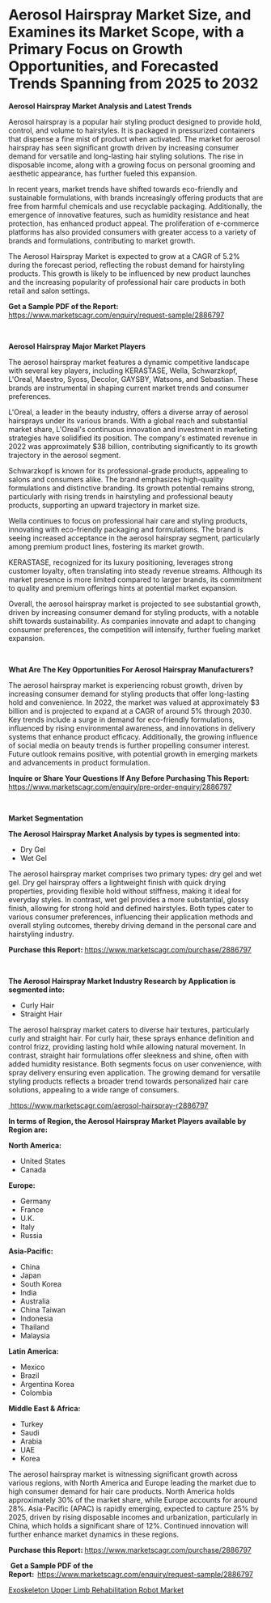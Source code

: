 <p><h1>Aerosol Hairspray Market Size, and Examines its Market Scope, with a Primary Focus on Growth Opportunities, and Forecasted Trends Spanning from 2025 to 2032</h1></p><p><strong>Aerosol Hairspray Market Analysis and Latest Trends</strong></p>
<p><p>Aerosol hairspray is a popular hair styling product designed to provide hold, control, and volume to hairstyles. It is packaged in pressurized containers that dispense a fine mist of product when activated. The market for aerosol hairspray has seen significant growth driven by increasing consumer demand for versatile and long-lasting hair styling solutions. The rise in disposable income, along with a growing focus on personal grooming and aesthetic appearance, has further fueled this expansion.</p><p>In recent years, market trends have shifted towards eco-friendly and sustainable formulations, with brands increasingly offering products that are free from harmful chemicals and use recyclable packaging. Additionally, the emergence of innovative features, such as humidity resistance and heat protection, has enhanced product appeal. The proliferation of e-commerce platforms has also provided consumers with greater access to a variety of brands and formulations, contributing to market growth.</p><p>The Aerosol Hairspray Market is expected to grow at a CAGR of 5.2% during the forecast period, reflecting the robust demand for hairstyling products. This growth is likely to be influenced by new product launches and the increasing popularity of professional hair care products in both retail and salon settings.</p></p>
<p><strong>Get a Sample PDF of the Report:&nbsp;</strong> <a href="https://www.marketscagr.com/enquiry/request-sample/2886797?utm_campaign=2782&utm_medium=2&utm_source=Github&utm_content=ia&utm_term=13032025&utm_id=aerosol-hairspray">https://www.marketscagr.com/enquiry/request-sample/2886797</a></p>
<p>&nbsp;</p>
<p><strong>Aerosol Hairspray Major Market Players</strong></p>
<p><p>The aerosol hairspray market features a dynamic competitive landscape with several key players, including KERASTASE, Wella, Schwarzkopf, L'Oreal, Maestro, Syoss, Decolor, GAYSBY, Watsons, and Sebastian. These brands are instrumental in shaping current market trends and consumer preferences.</p><p>L'Oreal, a leader in the beauty industry, offers a diverse array of aerosol hairsprays under its various brands. With a global reach and substantial market share, L'Oreal's continuous innovation and investment in marketing strategies have solidified its position. The company's estimated revenue in 2022 was approximately $38 billion, contributing significantly to its growth trajectory in the aerosol segment.</p><p>Schwarzkopf is known for its professional-grade products, appealing to salons and consumers alike. The brand emphasizes high-quality formulations and distinctive branding. Its growth potential remains strong, particularly with rising trends in hairstyling and professional beauty products, supporting an upward trajectory in market size.</p><p>Wella continues to focus on professional hair care and styling products, innovating with eco-friendly packaging and formulations. The brand is seeing increased acceptance in the aerosol hairspray segment, particularly among premium product lines, fostering its market growth.</p><p>KERASTASE, recognized for its luxury positioning, leverages strong customer loyalty, often translating into steady revenue streams. Although its market presence is more limited compared to larger brands, its commitment to quality and premium offerings hints at potential market expansion.</p><p>Overall, the aerosol hairspray market is projected to see substantial growth, driven by increasing consumer demand for styling products, with a notable shift towards sustainability. As companies innovate and adapt to changing consumer preferences, the competition will intensify, further fueling market expansion.</p></p>
<p>&nbsp;</p>
<p><strong>What Are The Key Opportunities For Aerosol Hairspray Manufacturers?</strong></p>
<p><p>The aerosol hairspray market is experiencing robust growth, driven by increasing consumer demand for styling products that offer long-lasting hold and convenience. In 2022, the market was valued at approximately $3 billion and is projected to expand at a CAGR of around 5% through 2030. Key trends include a surge in demand for eco-friendly formulations, influenced by rising environmental awareness, and innovations in delivery systems that enhance product efficacy. Additionally, the growing influence of social media on beauty trends is further propelling consumer interest. Future outlook remains positive, with potential growth in emerging markets and advancements in product formulation.</p></p>
<p><strong>Inquire or Share Your Questions If Any Before Purchasing This Report:</strong> <a href="https://www.marketscagr.com/enquiry/pre-order-enquiry/2886797?utm_campaign=2782&utm_medium=2&utm_source=Github&utm_content=ia&utm_term=13032025&utm_id=aerosol-hairspray">https://www.marketscagr.com/enquiry/pre-order-enquiry/2886797</a></p>
<p>&nbsp;</p>
<p><strong>Market Segmentation</strong></p>
<p><strong>The Aerosol Hairspray Market Analysis by types is segmented into:</strong></p>
<p><ul><li>Dry Gel</li><li>Wet Gel</li></ul></p>
<p><p>The aerosol hairspray market comprises two primary types: dry gel and wet gel. Dry gel hairspray offers a lightweight finish with quick drying properties, providing flexible hold without stiffness, making it ideal for everyday styles. In contrast, wet gel provides a more substantial, glossy finish, allowing for strong hold and defined hairstyles. Both types cater to various consumer preferences, influencing their application methods and overall styling outcomes, thereby driving demand in the personal care and hairstyling industry.</p></p>
<p><strong>Purchase this Report:&nbsp;</strong><a href="https://www.marketscagr.com/purchase/2886797?utm_campaign=2782&utm_medium=2&utm_source=Github&utm_content=ia&utm_term=13032025&utm_id=aerosol-hairspray">https://www.marketscagr.com/purchase/2886797</a></p>
<p>&nbsp;</p>
<p><strong>The Aerosol Hairspray Market Industry Research by Application is segmented into:</strong></p>
<p><ul><li>Curly Hair</li><li>Straight Hair</li></ul></p>
<p><p>The aerosol hairspray market caters to diverse hair textures, particularly curly and straight hair. For curly hair, these sprays enhance definition and control frizz, providing lasting hold while allowing natural movement. In contrast, straight hair formulations offer sleekness and shine, often with added humidity resistance. Both segments focus on user convenience, with spray delivery ensuring even application. The growing demand for versatile styling products reflects a broader trend towards personalized hair care solutions, appealing to a wide range of consumers.</p></p>
<p><a href="https://www.marketscagr.com/aerosol-hairspray-r2886797?utm_campaign=2782&utm_medium=2&utm_source=Github&utm_content=ia&utm_term=13032025&utm_id=aerosol-hairspray">&nbsp;https://www.marketscagr.com/aerosol-hairspray-r2886797</a></p>
<p><strong>In terms of Region, the Aerosol Hairspray Market Players available by Region are:</strong></p>
<p>
    <p> <strong> North America: </strong>
        <ul>
            <li>United States</li>
            <li>Canada</li>
        </ul>
        </p> 
    <p> <strong> Europe: </strong>
        <ul>
            <li>Germany</li>
            <li>France</li>
            <li>U.K.</li>
            <li>Italy</li>
            <li>Russia</li>
        </ul>
        </p> 
    <p> <strong> Asia-Pacific: </strong>
        <ul>
            <li>China</li>
            <li>Japan</li>
            <li>South Korea</li>
            <li>India</li>
            <li>Australia</li>
            <li>China Taiwan</li>
            <li>Indonesia</li>
            <li>Thailand</li>
            <li>Malaysia</li>
        </ul>
        </p> 
    <p> <strong> Latin America: </strong>
        <ul>
            <li>Mexico</li>
            <li>Brazil</li>
            <li>Argentina Korea</li>
            <li>Colombia</li>
        </ul>
        </p> 
    <p> <strong> Middle East & Africa: </strong>
        <ul>
            <li>Turkey</li>
            <li>Saudi</li>
            <li>Arabia</li>
            <li>UAE</li>
            <li>Korea</li>
        </ul>
    </p>
    </p>
<p><p>The aerosol hairspray market is witnessing significant growth across various regions, with North America and Europe leading the market due to high consumer demand for hair care products. North America holds approximately 30% of the market share, while Europe accounts for around 28%. Asia-Pacific (APAC) is rapidly emerging, expected to capture 25% by 2025, driven by rising disposable incomes and urbanization, particularly in China, which holds a significant share of 12%. Continued innovation will further enhance market dynamics in these regions.</p></p>
<p><strong>Purchase this Report: </strong><a href="https://www.marketscagr.com/purchase/2886797?utm_campaign=2782&utm_medium=2&utm_source=Github&utm_content=ia&utm_term=13032025&utm_id=aerosol-hairspray">https://www.marketscagr.com/purchase/2886797</a></p>
<p>&nbsp;<strong>Get a Sample PDF of the Report:&nbsp;&nbsp;</strong><a href="https://www.marketscagr.com/enquiry/request-sample/2886797?utm_campaign=2782&utm_medium=2&utm_source=Github&utm_content=ia&utm_term=13032025&utm_id=aerosol-hairspray">https://www.marketscagr.com/enquiry/request-sample/2886797</a></p>
<p><strong></strong></p>
<p><p><a href="https://github.com/elitasvimal/Market-Research-Report-List-1/blob/main/exoskeleton-upper-limb-rehabilitation-robot-market.md?utm_campaign=2782&utm_medium=2&utm_source=Github&utm_content=ia&utm_term=13032025&utm_id=aerosol-hairspray">Exoskeleton Upper Limb Rehabilitation Robot Market</a></p></p>